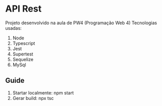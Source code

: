 # API Rest
Projeto desenvolvido na aula de PW4 (Programação Web 4)
Tecnologias usadas:
1. Node
2. Typescript
3. Jest
4. Supertest
5. Sequelize
6. MySql

## Guide
1. Startar localmente: npm start
2. Gerar build: npx tsc
